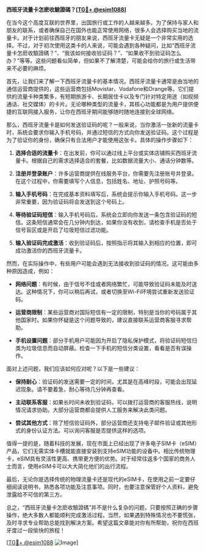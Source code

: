 **西班牙流量卡怎麽收驗證碼？[[TG💪+ @esim1088](https://t.me/s/esim1088)]**

在当今这个高度互联的世界里，出国旅行或工作的人越来越多。为了保持与家人和朋友的联系，或者确保自己在国外也能正常使用网络，很多人会选择购买当地的流量卡。对于计划前往西班牙的朋友来说，西班牙流量卡无疑是一个非常实用的选择。不过，对于初次使用这类卡的人来说，可能会遇到各种疑问，比如“西班牙流量卡怎麽收驗證碼？”、“我该如何接收验证码？”、“如果收不到验证码怎么办？”等等。这些问题看似简单，但如果不了解清楚，可能会给你的旅行或生活带来不必要的麻烦。

首先，让我们来了解一下西班牙流量卡的基本情况。西班牙流量卡通常是由当地的通信运营商提供的，这些运营商包括Movistar、Vodafone和Orange等。它们提供的流量卡种类繁多，有短期旅游卡、长期居住卡以及专门针对特定用途（如视频通话、社交媒体）的卡片。无论哪种类型的流量卡，其核心功能都是为用户提供便捷的互联网接入服务，让你在西班牙期间能够随时随地连接到全球网络。

那么，西班牙流量卡是如何发送验证码的呢？一般来说，当你激活一张新的流量卡时，系统会要求你输入手机号码，并通过短信的方式向你发送验证码。这个过程是为了验证你的身份，确保只有合法用户才能使用这张卡。具体的操作步骤如下：

1. **选择合适的流量卡**：在出发前，你可以通过线上平台或实体店铺购买西班牙流量卡。根据自己的需求选择适合的套餐，比如数据流量大小、通话分钟数等。
   
2. **注册并登录账户**：许多运营商提供在线服务平台，你需要先注册账号并登录。在这个过程中，你需要填写个人信息，包括姓名、地址、护照号码等。

3. **输入手机号码**：在完成基本资料填写后，系统会提示你输入手机号码。这一步非常重要，因为验证码将会发送到这个号码上。

4. **等待验证码短信**：输入手机号码后，系统会立即向你发送一条包含验证码的短信。这条短信通常会在几分钟内到达，如果你没有收到，请检查手机是否处于信号盲区或是开启了垃圾短信过滤功能。

5. **输入验证码完成激活**：收到验证码后，按照指示将其输入到相应的位置，即可成功激活你的西班牙流量卡。

然而，在实际操作中，有些用户可能会遇到无法接收到验证码的情况。这可能由多种原因造成，例如：

- **网络问题**：有时候，由于信号不佳或者网络繁忙，可能导致验证码未能及时送达。这种情况下，你可以稍后再试，或者切换至Wi-Fi环境尝试重新发送验证码。

- **运营商限制**：某些运营商对国际短信有一定的限制，特别是当你的号码属于其他国家时。如果你怀疑是这个问题导致的，建议直接联系运营商客服寻求帮助。

- **手机设置问题**：部分手机用户可能因为开启了隐私保护模式，将验证码短信归类为垃圾信息而自动屏蔽。检查一下手机的短信分类设置，看看是否有误操作。

面对上述问题，我们应该如何应对呢？以下是一些建议：

- **保持耐心**：验证码的发送需要一定的时间，尤其是在高峰时段，可能会出现延迟现象。请不要着急，耐心等待几分钟再查看。

- **主动联系客服**：如果长时间未收到验证码，可以拨打运营商的客服热线，说明情况请求协助。大部分运营商都会提供人工服务来解决此类问题。

- **尝试其他方式**：除了短信验证码外，部分运营商还支持电子邮件验证或其他形式的身份认证方法。可以询问客服是否提供这样的选项。

值得一提的是，随着科技的发展，现在市面上已经出现了许多电子SIM卡（eSIM）产品，它们无需实体卡槽就能直接安装到支持eSIM功能的设备中。相比传统物理卡，eSIM具有灵活性更高、携带更方便的优势。对于经常往返多个国家的商务人士而言，使用eSIM卡可以大大简化他们的出行流程。

最后，无论你是选择传统的物理流量卡还是现代的eSIM卡，在使用之前一定要仔细阅读说明书，熟悉各项功能及注意事项。同时，也要注意保管好个人资料，避免泄露给不可信的第三方。

总之，“西班牙流量卡怎麽收驗證碼”并不是什么复杂的问题，只要按照正确的步骤操作，绝大多数人都能顺利完成激活过程。当然，如果遇到特殊情况也不要慌张，及时寻求专业帮助总能找到解决方案。希望这篇文章能对你有所帮助，祝你在西班牙度过一段愉快的旅程！

[[TG💪+ @esim1088](https://t.me/s/esim1088) ![Image](https://i.postimg.cc/4NQfJmqS/Snipaste-2025-05-13-00-14-12.png)]